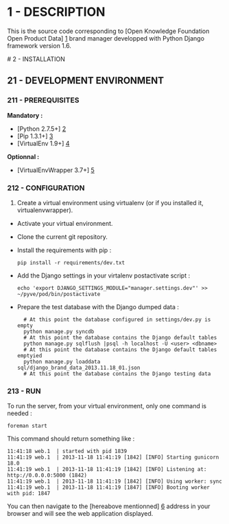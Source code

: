 # 1 - DESCRIPTION

This is the source code corresponding to [Open Knowledge Foundation Open Product Data] [1] brand manager developped with Python Django framework version 1.6.

[1]: <http://product.okfn.org> "OKFN Open Product Data website"

# 2 - INSTALLATION

## 21 - DEVELOPMENT ENVIRONMENT

### 211 - PREREQUISITES

**Mandatory :**

* [Python 2.7.5+] [2]
* [Pip 1.3.1+] [3]
* [VirtualEnv 1.9+] [4]

[2]: <http://www.python.org/getit/> "Python install documentation"
[3]: <http://www.pip-installer.org/en/latest/installing.html> "Pip install documentation"
[4]: <https://pypi.python.org/pypi/virtualenv> "VirtualEnv install documentation"

**Optionnal :**

* [VirtualEnvWrapper 3.7+] [5]

[5]: <http://virtualenvwrapper.readthedocs.org/en/latest/install.html#basic-installation> "VirtualEnvWrapper install documentation"

### 212 - CONFIGURATION

1. Create a virtual environment using virtualenv (or if you installed it, virtualenvwrapper).
- Activate your virtual environment.
- Clone the current git repository.
- Install the requirements with pip :

  `pip install -r requirements/dev.txt`

- Add the Django settings in your virtalenv postactivate script :
  
  `echo 'export DJANGO_SETTINGS_MODULE="manager.settings.dev"' >> ~/pyve/pod/bin/postactivate`

- Prepare the test database with the Django dumped data :

        # At this point the database configured in settings/dev.py is empty
        python manage.py syncdb
        # At this point the database contains the Django default tables
        python manage.py sqlflush |psql -h localhost -U <user> <dbname>
        # At this point the database contains the Django default tables emptyied
        python manage.py loaddata sql/django_brand_data_2013.11.18_01.json
        # At this point the database contains the Django testing data

### 213 - RUN

To run the server, from your virtual environment, only one command is needed :

`foreman start`

This command should return something like :

    11:41:18 web.1  | started with pid 1839
    11:41:19 web.1  | 2013-11-18 11:41:19 [1842] [INFO] Starting gunicorn 18.0
    11:41:19 web.1  | 2013-11-18 11:41:19 [1842] [INFO] Listening at: http://0.0.0.0:5000 (1842)
    11:41:19 web.1  | 2013-11-18 11:41:19 [1842] [INFO] Using worker: sync
    11:41:19 web.1  | 2013-11-18 11:41:19 [1847] [INFO] Booting worker with pid: 1847

You can then navigate to the [hereabove mentionned] [6] address in your browser and will see the web application displayed.

[6]: <http://127.0.0.1:5000> "Localhost Python Django server"

